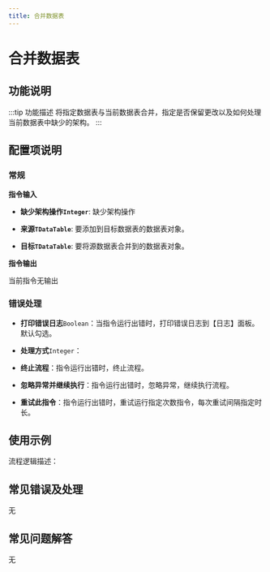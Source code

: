 ```yaml
---
title: 合并数据表
---
```


# 合并数据表

## 功能说明

:::tip 功能描述
将指定数据表与当前数据表合并，指定是否保留更改以及如何处理当前数据表中缺少的架构。
:::

## 配置项说明

### 常规

**指令输入**

- **缺少架构操作`Integer`**: 缺少架构操作

- **来源`TDataTable`**: 要添加到目标数据表的数据表对象。

- **目标`TDataTable`**: 要将源数据表合并到的数据表对象。


**指令输出**

当前指令无输出

### 错误处理

- **打印错误日志**`Boolean`：当指令运行出错时，打印错误日志到【日志】面板。默认勾选。

- **处理方式**`Integer`：

 - **终止流程**：指令运行出错时，终止流程。

 - **忽略异常并继续执行**：指令运行出错时，忽略异常，继续执行流程。

 - **重试此指令**：指令运行出错时，重试运行指定次数指令，每次重试间隔指定时长。

## 使用示例

流程逻辑描述：

## 常见错误及处理

无

## 常见问题解答

无

